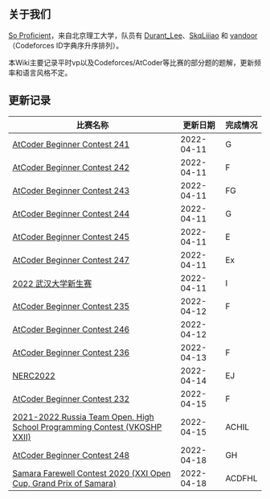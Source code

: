 ## 关于我们

[So Proficient](https://codeforces.com/team/91336)，来自北京理工大学，队员有 [Durant_Lee](https://codeforces.com/profile/Durant_Lee)、[SkqLiiiao](https://codeforces.com/profile/SkqLiiiao) 和 [vandoor](https://codeforces.com/profile/vandoor)（Codeforces ID字典序升序排列）。

本Wiki主要记录平时vp以及Codeforces/AtCoder等比赛的部分题的题解，更新频率和语言风格不定。

## 更新记录

| 比赛名称                                                                                      | 更新日期   | 完成情况 |
| --------------------------------------------------------------------------------------------- | ---------- | -------- |
| [AtCoder Beginner Contest 241](atcoder/abc/abc241/)                                           | 2022-04-11 | G        |
| [AtCoder Beginner Contest 242](atcoder/abc/abc242/)                                           | 2022-04-11 | F        |
| [AtCoder Beginner Contest 243](atcoder/abc/abc243/)                                           | 2022-04-11 | FG       |
| [AtCoder Beginner Contest 244](atcoder/abc/abc244/)                                           | 2022-04-11 | G        |
| [AtCoder Beginner Contest 245](atcoder/abc/abc245/)                                           | 2022-04-11 | E        |
| [AtCoder Beginner Contest 247](atcoder/abc/abc247/)                                           | 2022-04-11 | Ex       |
| [2022 武汉大学新生赛](contests/whu-2022-fresh/)                                               | 2022-04-11 | I        |
| [AtCoder Beginner Contest 235](atcoder/abc/abc235/)                                           | 2022-04-12 | F        |
| [AtCoder Beginner Contest 246](atcoder/abc/abc246/)                                           | 2022-04-12 |          |
| [AtCoder Beginner Contest 236](atcoder/abc/abc236/)                                           | 2022-04-13 | F        |
| [NERC2022](contests/nerc2022/)                                                                | 2022-04-14 | EJ       |
| [AtCoder Beginner Contest 232](atcoder/abc/abc232/)                                           | 2022-04-15 | F        |
| [2021-2022 Russia Team Open, High School Programming Contest (VKOSHP XXII)](vp/cf-gym-103483) | 2022-04-15 | ACHIL    |
| [AtCoder Beginner Contest 248](atcoder/abc/abc248/)                                           | 2022-04-18 | GH        |
| [Samara Farewell Contest 2020 (XXI Open Cup, Grand Prix of Samara)](vp/cf-gym-102916) | 2022-04-18 | ACDFHL    |
